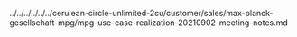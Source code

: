 ../../../../../../cerulean-circle-unlimited-2cu/customer/sales/max-planck-gesellschaft-mpg/mpg-use-case-realization-20210902-meeting-notes.md